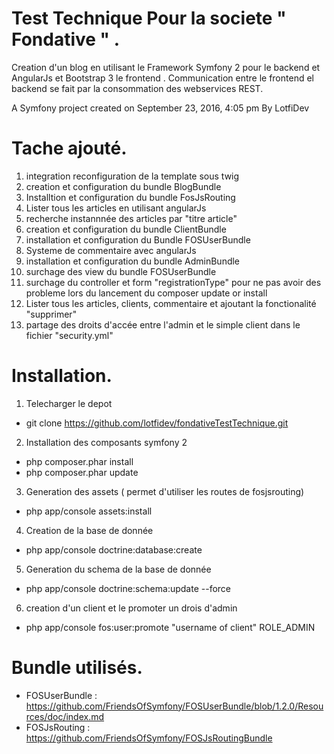 Test Technique Pour la societe " Fondative " .
====
Creation d'un blog en utilisant le Framework Symfony 2 pour le backend et AngularJs et Bootstrap 3 le frontend .
Communication entre le frontend el backend se fait par la consommation des webservices REST.

A Symfony project created on September 23, 2016, 4:05 pm By LotfiDev

Tache ajouté.
====
1) integration reconfiguration de la template sous twig
2) creation et configuration du bundle BlogBundle
3) Installtion et configuration du bundle FosJsRouting
4) Lister tous les articles en utilisant angularJs
5) recherche instannnée des articles par "titre article"
6) creation et configuration du bundle ClientBundle
7) installation et configuration du Bundle FOSUserBundle
8) Systeme de commentaire avec angularJs
9) installation et configuration du bundle AdminBundle
10) surchage des view du bundle FOSUserBundle
11) surchage du controller et form "registrationType" pour ne pas avoir des probleme lors du lancement du composer update or install
12) Lister tous les articles, clients, commentaire et ajoutant la fonctionalité "supprimer"
13) partage des droits d'accée entre l'admin et le simple client dans le fichier "security.yml"

Installation.
====

1) Telecharger le depot
* git clone https://github.com/lotfidev/fondativeTestTechnique.git

2) Installation des composants symfony 2
* php composer.phar install
* php composer.phar update

3) Generation des assets ( permet d'utiliser les routes de fosjsrouting)
* php app/console assets:install

4) Creation de la base de donnée
* php app/console doctrine:database:create

5) Generation du schema de la base de donnée
* php app/console doctrine:schema:update --force

6) creation d'un client et le promoter un drois d'admin
* php app/console fos:user:promote "username of client" ROLE_ADMIN

Bundle utilisés.
====
* FOSUserBundle : https://github.com/FriendsOfSymfony/FOSUserBundle/blob/1.2.0/Resources/doc/index.md
* FOSJsRouting : https://github.com/FriendsOfSymfony/FOSJsRoutingBundle


